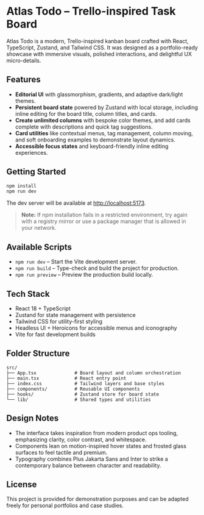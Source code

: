 # Atlas Todo – Trello-inspired Task Board

Atlas Todo is a modern, Trello-inspired kanban board crafted with React, TypeScript, Zustand, and Tailwind CSS. It was designed as a portfolio-ready showcase with immersive visuals, polished interactions, and delightful UX micro-details.

## Features

- **Editorial UI** with glassmorphism, gradients, and adaptive dark/light themes.
- **Persistent board state** powered by Zustand with local storage, including inline editing for the board title, column titles, and cards.
- **Create unlimited columns** with bespoke color themes, and add cards complete with descriptions and quick tag suggestions.
- **Card utilities** like contextual menus, tag management, column moving, and soft onboarding examples to demonstrate layout dynamics.
- **Accessible focus states** and keyboard-friendly inline editing experiences.

## Getting Started

```bash
npm install
npm run dev
```

The dev server will be available at [http://localhost:5173](http://localhost:5173).

> **Note:** If npm installation fails in a restricted environment, try again with a registry mirror or use a package manager that is allowed in your network.

## Available Scripts

- `npm run dev` – Start the Vite development server.
- `npm run build` – Type-check and build the project for production.
- `npm run preview` – Preview the production build locally.

## Tech Stack

- React 18 + TypeScript
- Zustand for state management with persistence
- Tailwind CSS for utility-first styling
- Headless UI + Heroicons for accessible menus and iconography
- Vite for fast development builds

## Folder Structure

```
src/
├── App.tsx              # Board layout and column orchestration
├── main.tsx             # React entry point
├── index.css            # Tailwind layers and base styles
├── components/          # Reusable UI components
├── hooks/               # Zustand store for board state
└── lib/                 # Shared types and utilities
```

## Design Notes

- The interface takes inspiration from modern product ops tooling, emphasizing clarity, color contrast, and whitespace.
- Components lean on motion-inspired hover states and frosted glass surfaces to feel tactile and premium.
- Typography combines Plus Jakarta Sans and Inter to strike a contemporary balance between character and readability.

## License

This project is provided for demonstration purposes and can be adapted freely for personal portfolios and case studies.
